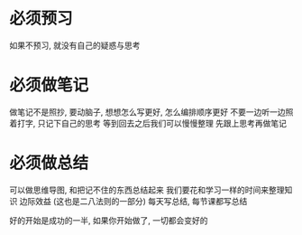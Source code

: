 # 必须预习
如果不预习, 就没有自己的疑惑与思考
# 必须做笔记
做笔记不是照抄, 要动脑子, 想想怎么写更好, 怎么编排顺序更好
不要一边听一边照着打字, 只记下自己的思考
等到回去之后我们可以慢慢整理
先跟上思考再做笔记
# 必须做总结
可以做思维导图, 和把记不住的东西总结起来
我们要花和学习一样的时间来整理知识
边际效益 (这也是二八法则的一部分)
每天写总结, 每节课都写总结

好的开始是成功的一半, 如果你开始做了, 一切都会变好的

